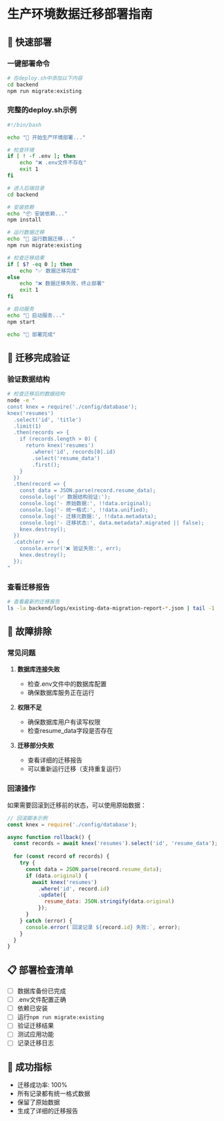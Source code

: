 # 生产环境数据迁移部署指南

## 🚀 快速部署

### 一键部署命令

```bash
# 在deploy.sh中添加以下内容
cd backend
npm run migrate:existing
```

### 完整的deploy.sh示例

```bash
#!/bin/bash

echo "🚀 开始生产环境部署..."

# 检查环境
if [ ! -f .env ]; then
    echo "❌ .env文件不存在"
    exit 1
fi

# 进入后端目录
cd backend

# 安装依赖
echo "📦 安装依赖..."
npm install

# 运行数据迁移
echo "🔄 运行数据迁移..."
npm run migrate:existing

# 检查迁移结果
if [ $? -eq 0 ]; then
    echo "✅ 数据迁移完成"
else
    echo "❌ 数据迁移失败，终止部署"
    exit 1
fi

# 启动服务
echo "🚀 启动服务..."
npm start

echo "🎉 部署完成"
```

## 🎯 迁移完成验证

### 验证数据结构

```bash
# 检查迁移后的数据结构
node -e "
const knex = require('./config/database');
knex('resumes')
  .select('id', 'title')
  .limit(1)
  .then(records => {
    if (records.length > 0) {
      return knex('resumes')
        .where('id', records[0].id)
        .select('resume_data')
        .first();
    }
  })
  .then(record => {
    const data = JSON.parse(record.resume_data);
    console.log('✅ 数据结构验证:');
    console.log('- 原始数据:', !!data.original);
    console.log('- 统一格式:', !!data.unified);
    console.log('- 迁移元数据:', !!data.metadata);
    console.log('- 迁移状态:', data.metadata?.migrated || false);
    knex.destroy();
  })
  .catch(err => {
    console.error('❌ 验证失败:', err);
    knex.destroy();
  });
"
```

### 查看迁移报告

```bash
# 查看最新的迁移报告
ls -la backend/logs/existing-data-migration-report-*.json | tail -1
```

## 🔧 故障排除

### 常见问题

1. **数据库连接失败**
   - 检查.env文件中的数据库配置
   - 确保数据库服务正在运行

2. **权限不足**
   - 确保数据库用户有读写权限
   - 检查resume_data字段是否存在

3. **迁移部分失败**
   - 查看详细的迁移报告
   - 可以重新运行迁移（支持重复运行）

### 回滚操作

如果需要回滚到迁移前的状态，可以使用原始数据：

```javascript
// 回滚脚本示例
const knex = require('./config/database');

async function rollback() {
  const records = await knex('resumes').select('id', 'resume_data');
  
  for (const record of records) {
    try {
      const data = JSON.parse(record.resume_data);
      if (data.original) {
        await knex('resumes')
          .where('id', record.id)
          .update({
            resume_data: JSON.stringify(data.original)
          });
      }
    } catch (error) {
      console.error(`回滚记录 ${record.id} 失败:`, error);
    }
  }
}
```

## 📋 部署检查清单

- [ ] 数据库备份已完成
- [ ] .env文件配置正确
- [ ] 依赖已安装
- [ ] 运行`npm run migrate:existing`
- [ ] 验证迁移结果
- [ ] 测试应用功能
- [ ] 记录迁移日志

## 🎉 成功指标

- 迁移成功率: 100%
- 所有记录都有统一格式数据
- 保留了原始数据
- 生成了详细的迁移报告 